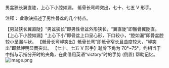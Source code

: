 男盆狭长翼直陡，上心下小腔如漏，
骶骨长弯岬突出，七十、七五 V 形手。

注释：
此歌诀描述了男性骨盆的几个特点。

【男盆狭长翼直陡】“男盆狭长”即男性骨盆外形狭长，“翼直陡”即髂骨翼陡直。
【上心下小腔如漏】“上心下小”即骨盆上口呈心形，下口较小，“腔如漏”即骨盆腔较小呈漏斗状。
【骶骨长弯岬突出】骶骨长弯”即骶骨窄长且曲度较大，“岬突出”即骶岬明显而突出。
【七十、七五 V 形手】耻骨下角为 70°~75°，约相当于中指与示指分开时的夹角，在此借用英语“victory”时的手势 (倒置) 帮助记忆。
![image.png](https://picgo18719498306.oss-cn-guangzhou.aliyuncs.com/20250807160413067.png)


